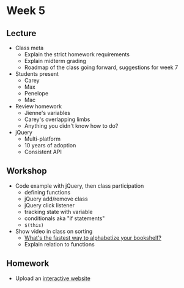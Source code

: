# Week 5

## Lecture

- Class meta
  - Explain the strict homework requirements
  - Explain midterm grading
  - Roadmap of the class going forward, suggestions for week 7
- Students present
  - Carey
  - Max
  - Penelope
  - Mac
- Review homework
  - Jienne's variables
  - Carey's overlapping limbs
  - Anything you didn't know how to do?
- jQuery
  - Multi-platform
  - 10 years of adoption
  - Consistent API

## Workshop

- Code example with jQuery, then class participation
  - defining functions
  - jQuery add/remove class
  - jQuery click listener
  - tracking state with variable
  - conditionals aka "if statements"
  - `$(this)`
- Show video in class on sorting
  - [What's the fastest way to alphabetize your bookshelf?](https://youtu.be/WaNLJf8xzC4)
  - Explain relation to functions

## Homework

- Upload an [interactive website](/homework/interactive)
